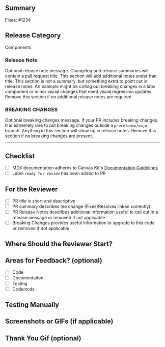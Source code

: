 <!-- Thank you for your pull request, please provide a brief summary of what this introduces (mandatory). Please point out any code that may be non-obvious to reviewers by using in-code comments. -->

## Summary

Fixes: #1234 <!-- For bug fixes, use "Fixes". For new features use "Resolves". This helps link a PR to an issue and will show up in release notes. -->

<!-- Explain the **motivation** for making this change. What existing problem does the pull request solve? Anything in the Summary section will be attached to the squashed commit when this PR is merged. -->

<!-- This is the category in the release notes. Common categories are Components, Infrastructure, Documentation, Dependencies, Codemods, and Tokens -->
## Release Category
Components

### Release Note
Optional release note message. Changelog and release summaries will contain a pull request title. This section will add additional notes under that title. This section is not a summary, but something extra to point out in release notes. An example might be calling out breaking changes in a labs component or minor visual changes that need visual regression updates. Remove this section if no additional release notes are required.

### BREAKING CHANGES
Optional breaking changes message. If your PR includes breaking changes. It is extremely rare to put breaking changes outside a `prerelease/major` branch. Anything in this section will show up in release notes. Remove this section if no breaking changes are present.

---

## Checklist

- [ ] MDX documentation adheres to Canvas Kit's [Documentation Guidelines](https://workday.github.io/canvas-kit/?path=/docs/guides-documentation-guidelines--page)
- [ ] Label `ready for review` has been added to PR

## For the Reviewer

<!-- Provide a bit of context about what this PR does. Add any additional checklist items you'd like the reviewer to check -->

- [ ] PR title is short and descriptive
- [ ] PR summary describes the change (Fixes/Resolves linked correctly)
- [ ] PR Release Notes describes additional information useful to call out in a release message or removed if not applicable
- [ ] Breaking Changes provides useful information to upgrade to this code or removed if not applicable

## Where Should the Reviewer Start?

<!-- If you were reviewing this PR, where would you want to start?  -->
<!-- e.g. `/modules/react/common/lib/utils/someUtil.ts`  -->

## Areas for Feedback? (optional)

<!-- Do you have any particular areas where you'd like additional focus or feedback from reviewers? -->

- [ ] Code
- [ ] Documentation
- [ ] Testing
- [ ] Codemods

<!-- If you would like to provide more context for where you'd like reviewer feedback, or if there are areas where you specifically do not want feedback, please describe below.  -->
## Testing Manually

<!-- Explain how your reviewer could verify this change  -->

## Screenshots or GIFs (if applicable)

<!-- Does your change affect the UI? If so, please include a screenshot or short gif. -->

## Thank You Gif (optional)

<!-- Share a fun [gif](https://giphy.com) to say thanks to your reviewer! -->
<!-- ![a smiling Shiba Inu typing on a laptop](https://media.giphy.com/media/mCRJDo24UvJMA/giphy.gif) -->
